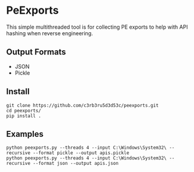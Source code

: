 # PeExports

This simple multithreaded tool is for collecting PE exports to help with API hashing when reverse engineering.

## Output Formats
- JSON
- Pickle

## Install

```batch
git clone https://github.com/c3rb3ru5d3d53c/peexports.git
cd peexports/
pip install .
```

## Examples

```batch
python peexports.py --threads 4 --input C:\Windows\System32\ --recursive --format pickle --output apis.pickle
python peexports.py --threads 4 --input C:\Windows\System32\ --recursive --format json --output apis.json
```
